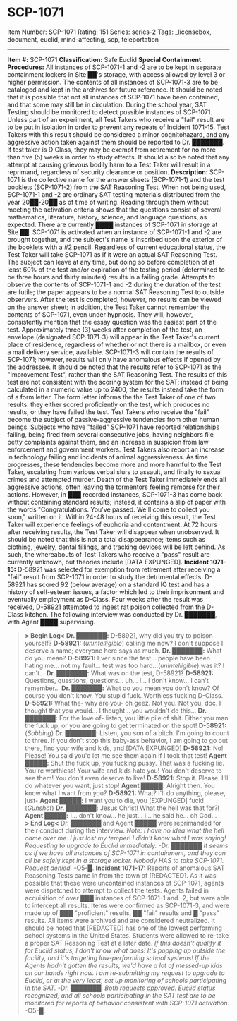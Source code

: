 # SCP-1071
Item Number: SCP-1071
Rating: 151
Series: series-2
Tags: _licensebox, document, euclid, mind-affecting, scp, teleportation

---

**Item #:** SCP-1071
**Classification:** Safe Euclid
**Special Containment Procedures:** All instances of SCP-1071-1 and -2 are to be kept in separate containment lockers in Site ██'s storage, with access allowed by level 3 or higher permission. The contents of all instances of SCP-1071-3 are to be cataloged and kept in the archives for future reference. It should be noted that it is possible that not all instances of SCP-1071 have been contained, and that some may still be in circulation. During the school year, SAT Testing should be monitored to detect possible instances of SCP-1071.
Unless part of an experiment, all Test Takers who receive a "fail" result are to be put in isolation in order to prevent any repeats of Incident 1071-15. Test Takers with this result should be considered a minor cognitohazard, and any aggressive action taken against them should be reported to Dr. ███████. If test taker is D Class, they may be exempt from retirement for no more than five (5) weeks in order to study effects. It should also be noted that any attempt at causing grievous bodily harm to a Test Taker will result in a reprimand, regardless of security clearance or position.
**Description:** SCP-1071 is the collective name for the answer sheets (SCP-1071-1) and the test booklets (SCP-1071-2) from the SAT Reasoning Test. When not being used, SCP-1071-1 and -2 are ordinary SAT testing materials distributed from the year 20██-20██ as of time of writing. Reading through them without meeting the activation criteria shows that the questions consist of several mathematics, literature, history, science, and language questions, as expected. There are currently ████ instances of SCP-1071 in storage at Site ██.
SCP-1071 is activated when an instance of SCP-1071-1 and -2 are brought together, and the subject's name is inscribed upon the exterior of the booklets with a #2 pencil. Regardless of current educational status, the Test Taker will take SCP-1071 as if it were an actual SAT Reasoning Test. The subject can leave at any time, but doing so before completion of at least 60% of the test and/or expiration of the testing period (determined to be three hours and thirty minutes) results in a failing grade. Attempts to observe the contents of SCP-1071-1 and -2 during the duration of the test are futile; the paper appears to be a normal SAT Reasoning Test to outside observers. After the test is completed, however, no results can be viewed on the answer sheet; in addition, the Test Taker cannot remember the contents of SCP-1071, even under hypnosis. They will, however, consistently mention that the essay question was the easiest part of the test.
Approximately three (3) weeks after completion of the test, an envelope (designated SCP-1071-3) will appear in the Test Taker's current place of residence, regardless of whether or not there is a mailbox, or even a mail delivery service, available. SCP-1071-3 will contain the results of SCP-1071; however, results will only have anomalous effects if opened by the addressee. It should be noted that the results refer to SCP-1071 as the "Improvement Test", rather than the SAT Reasoning Test. The results of this test are not consistent with the scoring system for the SAT; instead of being calculated in a numeric value up to 2400, the results instead take the form of a form letter. The form letter informs the the Test Taker of one of two results: they either scored proficiently on the test, which produces no results, or they have failed the test.
Test Takers who receive the "fail" become the subject of passive-aggressive tendencies from other human beings. Subjects who have "failed" SCP-1071 have reported relationships failing, being fired from several consecutive jobs, having neighbors file petty complaints against them, and an increase in suspicion from law enforcement and government workers. Test Takers also report an increase in technology failing and incidents of animal aggressiveness. As time progresses, these tendencies become more and more harmful to the Test Taker, escalating from various verbal slurs to assault, and finally to sexual crimes and attempted murder. Death of the Test Taker immediately ends all aggressive actions, often leaving the tormentors feeling remorse for their actions.
However, in ███ recorded instances, SCP-1071-3 has come back without containing standard results; instead, it contains a slip of paper with the words "Congratulations. You've passed. We'll come to collect you soon," written on it. Within 24-48 hours of receiving this result, the Test Taker will experience feelings of euphoria and contentment. At 72 hours after receiving results, the Test Taker will disappear when unobserved. It should be noted that this is not a total disappearance; items such as clothing, jewelry, dental fillings, and tracking devices will be left behind. As such, the whereabouts of Test Takers who receive a "pass" result are currently unknown, but theories include [DATA EXPUNGED].
**Incident 1071-15:** D-58921 was selected for exemption from retirement after receiving a "fail" result from SCP-1071 in order to study the detrimental effects. D-58921 has scored 92 (below average) on a standard IQ test and has a history of self-esteem issues, a factor which led to their imprisonment and eventually employment as D-Class. Four weeks after the result was received, D-58921 attempted to ingest rat poison collected from the D-Class kitchen. The following interview was conducted by Dr. ███████, with Agent ████ supervising.
> **> Begin Log<**
> **Dr. ███████:** D-58921, why did you try to poison yourself?
> **D-58921:** (_unintelligible_) calling me now? I don't suppose I deserve a name; everyone here says as much.
> **Dr. ███████:** What do you mean?
> **D-58921:** Ever since the test… people have been hating me… not my fault… test was too hard…(_unintelligible_) was it? I can't…
> **Dr. ███████:** What was on the test, D-58921?
> **D-58921:** Questions, questions, questions… uh… I… I don't know… I can't remember…
> **Dr. ███████:** What do you mean you don't know? Of course you don't know. You stupid fuck. Worthless fucking D-Class.
> **D-58921:** What the- why are you- oh geez. Not you. Not you, doc. I thought that you would… I thought… you wouldn't do this…
> **Dr. ███████:** For the love of- listen, you little pile of shit. Either you man the fuck up, or you are going to get terminated on the spot!
> **D-58921:** (_Sobbing_)
> **Dr. ███████:** Listen, you son of a bitch. I'm going to count to three. If you don't stop this baby-ass behavior, I am going to go out there, find your wife and kids, and [DATA EXPUNGED]
> **D-58921:** No! Please! You said you'd let me see them again if I took that test!
> **Agent █████:** Shut the fuck up, you fucking pussy. That was a fucking lie. You're worthless! Your wife and kids hate you! You don't deserve to see them! You don't even deserve to live!
> **D-58921:** Stop it. Please. I'll do whatever you want, just stop!
> **Agent █████:** Alright then. You know what I want from you?
> **D-58921:** What? I'll do anything, please, just-
> **Agent █████:** I want you to die, you [EXPUNGED] fuck!
> (_Gunshot_)
> **Dr. ███████:** Jesus Christ! What the hell was that for?!
> **Agent █████:** I… don't know… he just… I… he said he… oh God…  
>  **> End Log<**
Dr. ███████ and Agent █████ were reprimanded for their conduct during the interview.
_Note: I have no idea what the hell came over me. I just lost my temper! I didn't know what I was saying! Requesting to upgrade to Euclid immediately._ -Dr. ███████
_It seems as if we have all instances of SCP-1071 in containment, and they can all be safely kept in a storage locker. Nobody HAS to take SCP-1071. Request denied._ -O5-█.
**Incident 1071-17:** Reports of anomalous SAT Reasoning Tests came in from the town of [REDACTED]. As it was possible that these were uncontained instances of SCP-1071, agents were dispatched to attempt to collect the tests. Agents failed in acquisition of over ███ instances of SCP-1071-1 and -2, but were able to intercept all results. Items were confirmed as SCP-1071-3, and were made up of ███ "proficient" results, ██ "fail" results and █ "pass" results. All items were archived and are considered neutralized. It should be noted that [REDACTED] has one of the lowest performing school systems in the United States. Students were allowed to re-take a proper SAT Reasoning Test at a later date.
_If this doesn't qualify it for Euclid status, I don't know what does! It's popping up outside the facility, and it's targeting low-performing school systems! If the Agents hadn't gotten the results, we'd have a lot of messed-up kids on our hands right now. I am re-submitting my request to upgrade to Euclid, or at the very least, set up monitoring of schools participating in the SAT._ -Dr. ███████.
_Both requests approved. Euclid status recognized, and all schools participating in the SAT test are to be monitored for reports of behavior consistent with SCP-1071 activation._ -O5-█.